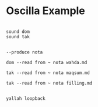 # Oscilla Example

```scenario oscilla

sound dom
sound tak

```

```scenario oscilla

--produce nota

dom --read from ~ nota wahda.md

tak --read from ~ nota maqsum.md

tak --read from ~ nota filling.md

```


```scenario oscilla

yallah loopback

```
